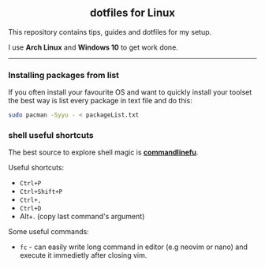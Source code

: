 <h2 align="center"><b>dotfiles for Linux</b></h2>

This repository contains tips, guides and dotfiles for my setup.

I use **Arch Linux** and **Windows 10** to get work done.

___

### **Installing packages from list**

If you often install your favourite OS and want to quickly install your toolset the best way is list every package in text file and do this:

```bash
sudo pacman -Syyu - < packageList.txt
```

### **shell useful shortcuts**

The best source to explore shell magic is [**commandlinefu**](https://www.commandlinefu.com/commands/browse/sort-by-votes).

Useful shortcuts:
- `Ctrl+P`
- `Ctrl+Shift+P`
- `Ctrl+,`
- `Ctrl+D`
- Alt+. (copy last command's argument)

Some useful commands:
  - `fc` - can easily write long command in editor (e.g neovim or nano) and execute it immedietly after closing vim.
